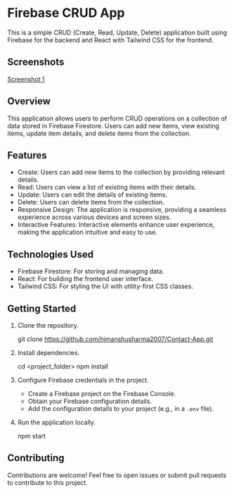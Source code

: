 # Firebase CRUD App

This is a simple CRUD (Create, Read, Update, Delete) application built using Firebase for the backend and React with Tailwind CSS for the frontend.

## Screenshots

[Screenshot 1](screenshort.jpeg)
## Overview

This application allows users to perform CRUD operations on a collection of data stored in Firebase Firestore. Users can add new items, view existing items, update item details, and delete items from the collection.

## Features

- Create: Users can add new items to the collection by providing relevant details.
- Read: Users can view a list of existing items with their details.
- Update: Users can edit the details of existing items.
- Delete: Users can delete items from the collection.
- Responsive Design: The application is responsive, providing a seamless experience across various devices and screen sizes.
- Interactive Features: Interactive elements enhance user experience, making the application intuitive and easy to use.

## Technologies Used

- Firebase Firestore: For storing and managing data.
- React: For building the frontend user interface.
- Tailwind CSS: For styling the UI with utility-first CSS classes.

## Getting Started

1. Clone the repository.

   git clone https://github.com/himanshusharma2007/Contact-App.git

2. Install dependencies.

   cd <project_folder>
   npm install

3. Configure Firebase credentials in the project.
   - Create a Firebase project on the Firebase Console.
   - Obtain your Firebase configuration details.
   - Add the configuration details to your project (e.g., in a `.env` file).
4. Run the application locally.

   npm start



## Contributing

Contributions are welcome! Feel free to open issues or submit pull requests to contribute to this project.
